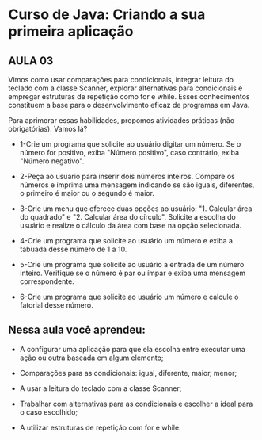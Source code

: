 # Curso de Java: Criando a sua primeira aplicação

## AULA 03

Vimos como usar comparações para condicionais, integrar leitura do teclado com a classe Scanner, explorar alternativas para condicionais e empregar estruturas de repetição como for e while. Esses conhecimentos constituem a base para o desenvolvimento eficaz de programas em Java.

Para aprimorar essas habilidades, propomos atividades práticas (não obrigatórias). Vamos lá?

* 1-Crie um programa que solicite ao usuário digitar um número. Se o número for positivo, exiba "Número positivo", caso contrário, exiba "Número negativo".

* 2-Peça ao usuário para inserir dois números inteiros. Compare os números e imprima uma mensagem indicando se são iguais, diferentes, o primeiro é maior ou o segundo é maior.

* 3-Crie um menu que oferece duas opções ao usuário: "1. Calcular área do quadrado" e "2. Calcular área do círculo". Solicite a escolha do usuário e realize o cálculo da área com base na opção selecionada.

* 4-Crie um programa que solicite ao usuário um número e exiba a tabuada desse número de 1 a 10.

* 5-Crie um programa que solicite ao usuário a entrada de um número inteiro. Verifique se o número é par ou ímpar e exiba uma mensagem correspondente.

* 6-Crie um programa que solicite ao usuário um número e calcule o fatorial desse número.


## Nessa aula você aprendeu:

* A configurar uma aplicação para que ela escolha entre executar uma ação ou outra baseada em algum elemento;

* Comparações para as condicionais: igual, diferente, maior, menor;

* A usar a leitura do teclado com a classe Scanner;

* Trabalhar com alternativas para as condicionais e escolher a ideal para o caso escolhido;

* A utilizar estruturas de repetição com for e while.
  
